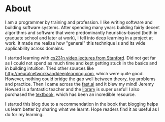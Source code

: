 # About

I am a programmer by training and profession. I like writing software and building software systems. After spending many years building fairly decent algorithms and software that were predominantly heuristics-based (both in graduate school and later at work), I fell into deep learning in a project at work. It made me realize how "general" this technique is and its wide applicability across domains.

I started learning with [cs231n video lectures from Stanford](http://cs231n.stanford.edu). Did not get far as I could not spend as much time and kept getting stuck in the basics and in building intuition. Tried other sources like http://neuralnetworksanddeeplearning.com, which were quite good. However, nothing could bridge the gap well between theory, toy problems and practice. Then I came across the [fast.ai](https://www.fast.ai) and it blew my mind! Jeremy Howard is a fantastic teacher and the [library](https://course.fast.ai) is super useful! I also purchased the [textbook](https://www.amazon.com/Deep-Learning-Coders-fastai-PyTorch/dp/1492045527), which has been an incredible resource. 

I started this blog due to a recommendation in the book that blogging helps us learn better by sharing what we learnt. Hope readers find it as useful as I do for my learning.

